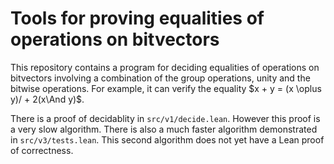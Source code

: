 # Tools for proving equalities of operations on bitvectors

This repository contains a program for deciding equalities of operations on bitvectors involving a combination of the group operations, unity and the bitwise operations. For example, it can verify the equality $x + y = (x \oplus y)/ + 2(x\And y)$. 

There is a proof of decidablity in `src/v1/decide.lean`. However this proof is a very slow algorithm. There is also a much faster algorithm demonstrated in `src/v3/tests.lean`. This second algorithm does not yet have a Lean proof of correctness.
